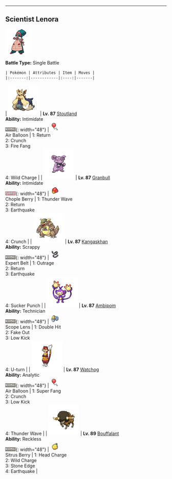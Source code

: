---

## Scientist Lenora

![Scientist Lenora](../../assets/important_trainers/lenora.png "Scientist Lenora")

**Battle Type:** Single Battle

    | Pokémon | Attributes | Item | Moves |
    |:-------:|------------|:----:|-------|
| ![Stoutland](../../assets/sprites/stoutland/front.png "Stoutland: It rescues people stranded by blizzards in the mountains. Its shaggy fur shields it from the cold.") | **Lv. 87** [Stoutland](../../pokemon/stoutland.md/)<br>**Ability:** <span class="tooltip" title="Lowers the foe’s Attack stat.">Intimidate</span><br>![normal](../../assets/types/normal.png "Normal"){: width="48"} | ![Air Balloon](../../assets/items/air-balloon.png "Air Balloon")<br><span class="tooltip" title="When held by a Pokémon, the Pokémon will float into the air. When the holder is attacked, this item will burst.">Air Balloon</span> | 1: <span class='tooltip' title='A full-power attack that grows more powerful the more the user likes its Trainer.'>Return</span><br>2: <span class='tooltip' title='The user crunches up the target with sharp fangs. It may also lower the target’s Defense stat.'>Crunch</span><br>3: <span class='tooltip' title='The user bites with flame-cloaked fangs. It may also make the target flinch or leave it burned.'>Fire Fang</span><br>4: <span class='tooltip' title='The user shrouds itself in electricity and smashes into its target. It also damages the user a little.'>Wild Charge</span> |
| ![Granbull](../../assets/sprites/granbull/front.png "Granbull: It is timid in spite of its looks. If it becomes enraged, however, it will strike with its huge fangs.") | **Lv. 87** [Granbull](../../pokemon/granbull.md/)<br>**Ability:** <span class="tooltip" title="Lowers the foe’s Attack stat.">Intimidate</span><br>![fairy](../../assets/types/fairy.png "Fairy"){: width="48"} | ![Chople Berry](../../assets/items/chople-berry.png "Chople Berry")<br><span class="tooltip" title="Weakens a supereffective Fighting-type attack against the holding Pokémon.">Chople Berry</span> | 1: <span class='tooltip' title='A weak electric charge is launched at the target. It causes paralysis if it hits.'>Thunder Wave</span><br>2: <span class='tooltip' title='A full-power attack that grows more powerful the more the user likes its Trainer.'>Return</span><br>3: <span class='tooltip' title='The user sets off an earthquake that strikes those around it.'>Earthquake</span><br>4: <span class='tooltip' title='The user crunches up the target with sharp fangs. It may also lower the target’s Defense stat.'>Crunch</span> |
| ![Kangaskhan](../../assets/sprites/kangaskhan/front.png "Kangaskhan: It raises its offspring in its belly pouch. It lets the baby out to play only when it feels safe.") | **Lv. 87** [Kangaskhan](../../pokemon/kangaskhan.md/)<br>**Ability:** <span class="tooltip" title="Enables moves to hit Ghost-type Pokémon.">Scrappy</span><br>![normal](../../assets/types/normal.png "Normal"){: width="48"} | ![Expert Belt](../../assets/items/expert-belt.png "Expert Belt")<br><span class="tooltip" title="An item to be held by a Pokémon. It is a well-worn belt that slightly boosts the power of supereffective moves.">Expert Belt</span> | 1: <span class='tooltip' title='The user rampages and attacks for two to three turns. It then becomes confused, however.'>Outrage</span><br>2: <span class='tooltip' title='A full-power attack that grows more powerful the more the user likes its Trainer.'>Return</span><br>3: <span class='tooltip' title='The user sets off an earthquake that strikes those around it.'>Earthquake</span><br>4: <span class='tooltip' title='This move enables the user to attack first. It fails if the target is not readying an attack, however.'>Sucker Punch</span> |
| ![Ambipom](../../assets/sprites/ambipom/front.png "Ambipom: Split into two, the tails are so adept at handling and doing things, Ambipom rarely uses its hands.") | **Lv. 87** [Ambipom](../../pokemon/ambipom.md/)<br>**Ability:** <span class="tooltip" title="Powers up the Pokémon’s weaker moves.">Technician</span><br>![normal](../../assets/types/normal.png "Normal"){: width="48"} | ![Scope Lens](../../assets/items/scope-lens.png "Scope Lens")<br><span class="tooltip" title="An item to be held by a Pokémon. It is a lens that boosts the holder’s critical-hit ratio.">Scope Lens</span> | 1: <span class='tooltip' title='The user slams the target with a long tail, vines, or tentacle. The target is hit twice in a row.'>Double Hit</span><br>2: <span class='tooltip' title='An attack that hits first and makes the target flinch. It only works the first turn the user is in battle.'>Fake Out</span><br>3: <span class='tooltip' title='A powerful low kick that makes the target fall over. It inflicts greater damage on heavier targets.'>Low Kick</span><br>4: <span class='tooltip' title='After making its attack, the user rushes back to switch places with a party Pokémon in waiting.'>U-turn</span> |
| ![Watchog](../../assets/sprites/watchog/front.png "Watchog: When they see an enemy, their tails stand high, and they spit the seeds of berries stored in their cheek pouches.") | **Lv. 87** [Watchog](../../pokemon/watchog.md/)<br>**Ability:** <span class="tooltip" title="Boosts move power when the Pokémon moves last.">Analytic</span><br>![normal](../../assets/types/normal.png "Normal"){: width="48"} | ![Air Balloon](../../assets/items/air-balloon.png "Air Balloon")<br><span class="tooltip" title="When held by a Pokémon, the Pokémon will float into the air. When the holder is attacked, this item will burst.">Air Balloon</span> | 1: <span class='tooltip' title='The user chomps hard on the target with its sharp front fangs. It cuts the target’s HP to half.'>Super Fang</span><br>2: <span class='tooltip' title='The user crunches up the target with sharp fangs. It may also lower the target’s Defense stat.'>Crunch</span><br>3: <span class='tooltip' title='A powerful low kick that makes the target fall over. It inflicts greater damage on heavier targets.'>Low Kick</span><br>4: <span class='tooltip' title='A weak electric charge is launched at the target. It causes paralysis if it hits.'>Thunder Wave</span> |
| ![Bouffalant](../../assets/sprites/bouffalant/front.png "Bouffalant: Their fluffy fur absorbs damage, even if they strike foes with a fierce headbutt.") | **Lv. 89** [Bouffalant](../../pokemon/bouffalant.md/)<br>**Ability:** <span class="tooltip" title="Powers up moves that have recoil damage.">Reckless</span><br>![normal](../../assets/types/normal.png "Normal"){: width="48"} | ![Sitrus Berry](../../assets/items/sitrus-berry.png "Sitrus Berry")<br><span class="tooltip" title="If held by a Pokémon, it heals the user’s HP a little.">Sitrus Berry</span> | 1: <span class='tooltip' title='The user charges its head into its target, using its powerful guard hair. It also damages the user a little.'>Head Charge</span><br>2: <span class='tooltip' title='The user shrouds itself in electricity and smashes into its target. It also damages the user a little.'>Wild Charge</span><br>3: <span class='tooltip' title='The user stabs the foe with sharpened stones from below. It has a high critical-hit ratio.'>Stone Edge</span><br>4: <span class='tooltip' title='The user sets off an earthquake that strikes those around it.'>Earthquake</span> |

